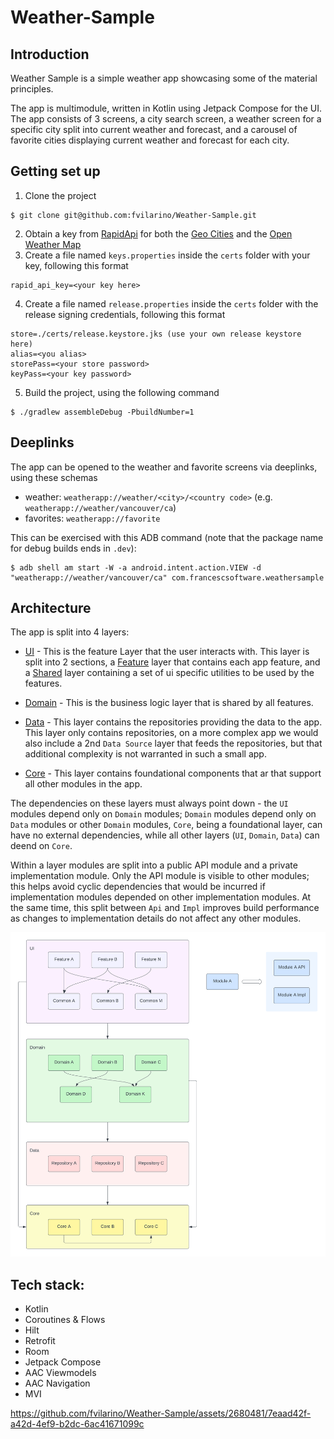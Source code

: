 # Weather-Sample

## Introduction
Weather Sample is a simple weather app showcasing some of the material principles.

The app is multimodule, written in Kotlin using Jetpack Compose for the UI. The app consists of 3 screens, a city search screen, a weather screen for a specific city split into current weather and forecast, and a carousel of favorite cities displaying current weather and forecast for each city.

## Getting set up
1. Clone the project
```
$ git clone git@github.com:fvilarino/Weather-Sample.git
```
2. Obtain a key from [RapidApi](https://rapidapi.com/) for both the [Geo Cities](https://rapidapi.com/wirefreethought/api/geodb-cities) and the [Open Weather Map](https://rapidapi.com/community/api/open-weather-map)
3. Create a file named `keys.properties` inside the `certs` folder with your key, following this format


```
rapid_api_key=<your key here>
```
4. Create a file named `release.properties` inside the `certs` folder with the release signing credentials, following this format
```
store=./certs/release.keystore.jks (use your own release keystore here)
alias=<you alias>
storePass=<your store password>
keyPass=<your key password>
```
5. Build the project, using the following command
```
$ ./gradlew assembleDebug -PbuildNumber=1
```

## Deeplinks
The app can be opened to the weather and favorite screens via deeplinks, using these schemas

* weather: `weatherapp://weather/<city>/<country code>` (e.g. `weatherapp://weather/vancouver/ca`)
* favorites: `weatherapp://favorite`

This can be exercised with this ADB command (note that the package name for debug builds ends in `.dev`):

```
$ adb shell am start -W -a android.intent.action.VIEW -d "weatherapp://weather/vancouver/ca" com.francescsoftware.weathersample
```

## Architecture
The app is split into 4 layers:

* [UI](./ui) - This is the feature Layer that the user interacts with. This layer is split into 2 sections, a [Feature](./ui/feature/) layer that contains each app feature, and a [Shared](./ui/shared/) layer containing a set of ui specific utilities to be used by the features.

* [Domain](./domain) - This is the business logic layer that is shared by all features.

* [Data](./data) - This layer contains the repositories providing the data to the app. This layer only contains repositories, on a more complex app we would also include a 2nd `Data Source` layer that feeds the repositories, but that additional complexity is not warranted in such a small app.

* [Core](./core) - This layer contains foundational components that ar that support all other modules in the app.

The dependencies on these layers must always point down - the `UI` modules depend only on `Domain` modules; `Domain` modules depend only on `Data` modules or other `Domain` modules, `Core`, being a foundational layer, can have no external dependencies, while all other layers (`UI`, `Domain`, `Data`) can deend on `Core`.

Within a layer modules are split into a public API module and a private implementation module. Only the API module is visible to other modules; this helps avoid cyclic dependencies that would be incurred if implementation modules depended on other implementation modules. At the same time, this split between `Api` and `Impl` improves build performance as changes to implementation details do not affect any other modules.

![System Architecture](./docs/architecture/Architecture.png "Architecture Diagram")


## Tech stack:

* Kotlin
* Coroutines & Flows
* Hilt
* Retrofit
* Room
* Jetpack Compose
* AAC Viewmodels
* AAC Navigation
* MVI

https://github.com/fvilarino/Weather-Sample/assets/2680481/7eaad42f-a42d-4ef9-b2dc-6ac41671099c
